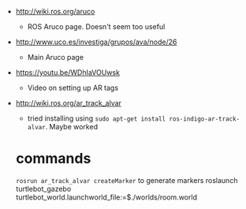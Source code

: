 - http://wiki.ros.org/aruco
  - ROS Aruco page. Doesn't seem too useful
- http://www.uco.es/investiga/grupos/ava/node/26
  - Main Aruco page
- https://youtu.be/WDhIaVOUwsk
  - Video on setting up AR tags
- http://wiki.ros.org/ar_track_alvar
  - tried installing using `sudo apt-get install ros-indigo-ar-track-alvar`. Maybe worked


  # commands
  `rosrun ar_track_alvar createMarker` to generate markers
  roslaunch turtlebot_gazebo turtlebot_world.launchworld_file:=$./worlds/room.world